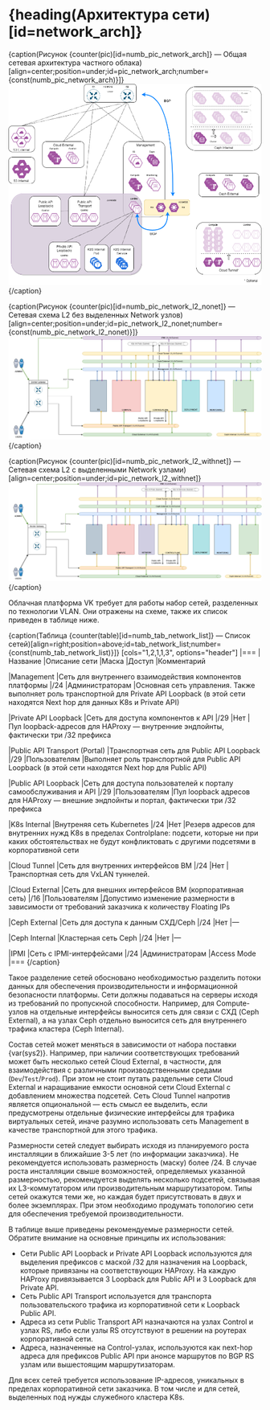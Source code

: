 # {heading(Архитектура сети)[id=network_arch]}

{caption(Рисунок {counter(pic)[id=numb_pic_network_arch]} — Общая сетевая архитектура частного облака)[align=center;position=under;id=pic_network_arch;number={const(numb_pic_network_arch)}]}
![Общая сетевая архитектура частного облака](assets/network_arch.png)
{/caption}

{caption(Рисунок {counter(pic)[id=numb_pic_network_l2_nonet]} — Сетевая схема L2 без выделенных Network узлов)[align=center;position=under;id=pic_network_l2_nonet;number={const(numb_pic_network_l2_nonet)}]}
![Сетевая схема L2 без выделенных Network узлов](assets/network_l2_nonet.png)
{/caption}

{caption(Рисунок {counter(pic)[id=numb_pic_network_l2_withnet]} — Сетевая схема L2 с выделенными Network узлами)[align=center;position=under;id=pic_network_l2_withnet]}
![Сетевая схема L2 с выделенными Network узлами](assets/network_l2_withnet.png)
{/caption}

<!--- // вставить номер таблицы -->

Облачная платформа VK требует для работы набор сетей, разделенных по технологии VLAN. Они отражены на схеме, также их список приведен в таблице ниже.

{caption(Таблица {counter(table)[id=numb_tab_network_list]} — Список сетей)[align=right;position=above;id=tab_network_list;number={const(numb_tab_network_list)}]}
[cols="1,2,1,1,3", options="header"]
|===
|Название
|Описание сети
|Маска
|Доступ
|Комментарий

|Management
|Сеть для внутреннего взаимодействия компонентов платформы
|/24
|Администраторам
|Основная сеть управления. Также выполняет роль транспортной для Private API Loopback (в этой сети находятся Next hop для данных K8s и Private API)

|Private API Loopback
|Сеть для доступа компонентов к API
|/29
|Нет
|Пул loopback-адресов для HAProxy — внутренние эндпойнты, фактически три /32 префикса

|Public API Transport (Portal)
|Транспортная сеть для Public API Loopback
|/29
|Пользователям
|Выполняет роль транспортной для Public API Loopback (в этой сети находятся Next hop для Public API)

|Public API Loopback
|Сеть для доступа пользователей к порталу самообслуживания и API
|/29
|Пользователям
|Пул loopback адресов для HAProxy — внешние эндпойнты и портал, фактически три /32 префикса

|K8s Internal
|Внутреняя сеть Kubernetes
|/24
|Нет
|Резерв адресов для внутренних нужд K8s в пределах Controlplane: подсети, которые ни при каких обстоятельствах не будут конфликтовать с другими подсетями в корпоративной сети

|Cloud Tunnel
|Сеть для внутренних интерфейсов ВМ
|/24
|Нет
|Транспортная сеть для VxLAN туннелей.

|Cloud External
|Сеть для внешних интерфейсов ВМ (корпоративная сеть)
|/16
|Пользователям
|Допустимо изменение размерности в зависимости от требований заказчика к количеству Floating IPs

|Сeph External
|Сеть для доступа к данным СХД/Ceph
|/24
|Нет
|—

|Сeph Internal
|Кластерная сеть Ceph
|/24
|Нет
|—

|IPMI
|Сеть с IPMI-интерфейсами
|/24
|Администраторам
|Access Mode
|===
{/caption}

Такое разделение сетей обосновано необходимостью разделить потоки данных для обеспечения производительности и информационной безопасности платформы. Сети должны подаваться на серверы исходя из требований по пропускной способности. Например, для Compute-узлов на отдельные интерфейсы выносится сеть для связи с СХД (Ceph External), а на узлах  Ceph отдельно выносится сеть для внутреннего трафика кластера (Ceph Internal).

Состав сетей может меняться в зависимости от набора поставки {var(sys2)}. Например, при наличии соответствующих требований может быть несколько сетей Cloud External, в частности, для взаимодействия с различными производственными средами (`Dev`/`Test`/`Prod`). При этом не стоит путать раздельные сети Cloud External и наращивание емкости основной сети Cloud External с добавлением множества подсетей. Сеть Cloud Tunnel напротив является опциональной — есть смысл ее выделить, если предусмотрены отдельные физические интерфейсы для трафика виртуальных сетей, иначе разумно использовать сеть Management в качестве транспортной для этого трафика.

Размерности сетей следует выбирать исходя из планируемого роста инсталляции в ближайшие 3-5 лет (по информации заказчика). Не рекомендуется использовать размерность (маску) более /24. В случае роста инсталляции свыше возможностей, определяемых указанной размерностью, рекомендуется выделять несколько подсетей, связывая их L3-коммутатором или производительным маршрутизатором. Типы сетей окажутся теми же, но каждая будет присутствовать в двух и более экземплярах. При этом необходимо продумать топологию сети для обеспечения требуемой производительности.

<!--- // вставить номер таблицы -->

В таблице выше приведены рекомендуемые размерности сетей. Обратите внимание на основные принципы их использования:

* Сети Public API Loopback и Private API Loopback используются для выделения префиксов с маской /32 для назначения на Loopback, которые привязаны на соответствующих HAProxy. На каждую HAProxy привязывается 3 Loopback для Public API и 3 Loopback для Private API.
* Сеть Public API Transport используется для транспорта пользовательского трафика из корпоративной сети к Loopback Public API.
* Адреса из сети Public Transport API назначаются на узлах Control и узлах RS, либо если узлы RS отсутствуют в решении на роутерах корпоративной сети.
* Адреса, назначенные на Control-узлах, используются как next-hop адреса для префиксов Public API при анонсе маршрутов по BGP RS узлам или вышестоящим маршрутизаторам.

Для всех сетей требуется использование IP-адресов, уникальных в пределах корпоративной сети заказчика. В том числе и для сетей, выделенных под нужды служебного кластера K8s.